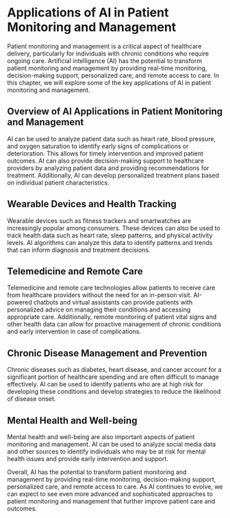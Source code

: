 Applications of AI in Patient Monitoring and Management
=======================================================

Patient monitoring and management is a critical aspect of healthcare delivery, particularly for individuals with chronic conditions who require ongoing care. Artificial intelligence (AI) has the potential to transform patient monitoring and management by providing real-time monitoring, decision-making support, personalized care, and remote access to care. In this chapter, we will explore some of the key applications of AI in patient monitoring and management.

Overview of AI Applications in Patient Monitoring and Management
----------------------------------------------------------------

AI can be used to analyze patient data such as heart rate, blood pressure, and oxygen saturation to identify early signs of complications or deterioration. This allows for timely intervention and improved patient outcomes. AI can also provide decision-making support to healthcare providers by analyzing patient data and providing recommendations for treatment. Additionally, AI can develop personalized treatment plans based on individual patient characteristics.

Wearable Devices and Health Tracking
------------------------------------

Wearable devices such as fitness trackers and smartwatches are increasingly popular among consumers. These devices can also be used to track health data such as heart rate, sleep patterns, and physical activity levels. AI algorithms can analyze this data to identify patterns and trends that can inform diagnosis and treatment decisions.

Telemedicine and Remote Care
----------------------------

Telemedicine and remote care technologies allow patients to receive care from healthcare providers without the need for an in-person visit. AI-powered chatbots and virtual assistants can provide patients with personalized advice on managing their conditions and accessing appropriate care. Additionally, remote monitoring of patient vital signs and other health data can allow for proactive management of chronic conditions and early intervention in case of complications.

Chronic Disease Management and Prevention
-----------------------------------------

Chronic diseases such as diabetes, heart disease, and cancer account for a significant portion of healthcare spending and are often difficult to manage effectively. AI can be used to identify patients who are at high risk for developing these conditions and develop strategies to reduce the likelihood of disease onset.

Mental Health and Well-being
----------------------------

Mental health and well-being are also important aspects of patient monitoring and management. AI can be used to analyze social media data and other sources to identify individuals who may be at risk for mental health issues and provide early intervention and support.

Overall, AI has the potential to transform patient monitoring and management by providing real-time monitoring, decision-making support, personalized care, and remote access to care. As AI continues to evolve, we can expect to see even more advanced and sophisticated approaches to patient monitoring and management that further improve patient care and outcomes.
